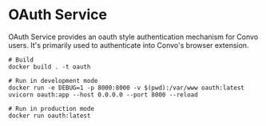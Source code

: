 # OAuth Service

OAuth Service provides an oauth style authentication mechanism for Convo users. It's primarily used to authenticate into Convo's browser extension.

```
# Build
docker build . -t oauth

# Run in development mode
docker run -e DEBUG=1 -p 8000:8000 -v $(pwd):/var/www oauth:latest uvicorn oauth:app --host 0.0.0.0 --port 8000 --reload

# Run in production mode
docker run oauth:latest
```
